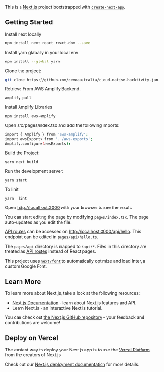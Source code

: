 This is a [Next.js](https://nextjs.org/) project bootstrapped with [`create-next-app`](https://github.com/vercel/next.js/tree/canary/packages/create-next-app). 

## Getting Started

Install next locally 
```bash
npm install next react react-dom --save
```

Install yarn glabally in your local env 
```bash
npm install --global yarn
```

Clone the project: 
```bash
git clone https://github.com/cevoaustralia/cloud-native-hacktivity-jan-2023.git
```

Retrieve From AWS Amplify Backend.
```bash
amplify pull 
```

Install Amplify Libraries
```bash
npm install aws-amplify
```

Open src/pages/index.tsx and add the following imports:

```bash
import { Amplify } from 'aws-amplify';
import awsExports from '../aws-exports';
Amplify.configure(awsExports);
```

Build the Project: 
```bash
yarn next build
```


Run the development server:

```bash
yarn start
```

To linit 
```bash
yarn  lint
```
Open [http://localhost:3000](http://localhost:3000) with your browser to see the result.

You can start editing the page by modifying `pages/index.tsx`. The page auto-updates as you edit the file.

[API routes](https://nextjs.org/docs/api-routes/introduction) can be accessed on [http://localhost:3000/api/hello](http://localhost:3000/api/hello). This endpoint can be edited in `pages/api/hello.ts`.

The `pages/api` directory is mapped to `/api/*`. Files in this directory are treated as [API routes](https://nextjs.org/docs/api-routes/introduction) instead of React pages.

This project uses [`next/font`](https://nextjs.org/docs/basic-features/font-optimization) to automatically optimize and load Inter, a custom Google Font.

## Learn More

To learn more about Next.js, take a look at the following resources:

- [Next.js Documentation](https://nextjs.org/docs) - learn about Next.js features and API.
- [Learn Next.js](https://nextjs.org/learn) - an interactive Next.js tutorial.

You can check out [the Next.js GitHub repository](https://github.com/vercel/next.js/) - your feedback and contributions are welcome!

## Deploy on Vercel

The easiest way to deploy your Next.js app is to use the [Vercel Platform](https://vercel.com/new?utm_medium=default-template&filter=next.js&utm_source=create-next-app&utm_campaign=create-next-app-readme) from the creators of Next.js.

Check out our [Next.js deployment documentation](https://nextjs.org/docs/deployment) for more details.
